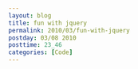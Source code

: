 ```yaml
---
layout: blog
title: fun with jquery
permalink: 2010/03/fun-with-jquery
postday: 03/08 2010
posttime: 23_46
categories: [Code]
---
```


<script src="https://gist.github.com/860775.js?file=approval-statuses.js"></script>
